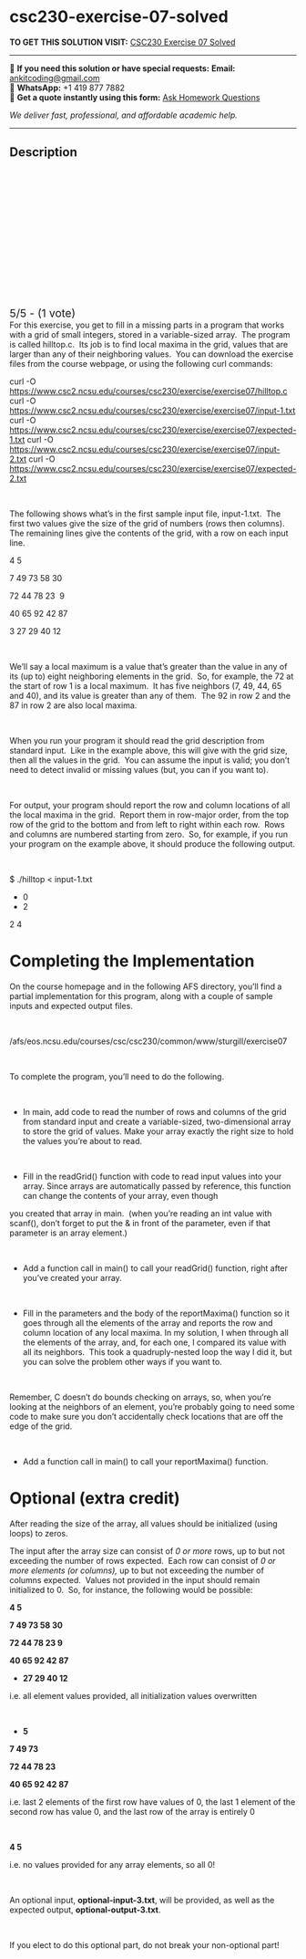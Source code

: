 # csc230-exercise-07-solved
**TO GET THIS SOLUTION VISIT:** [CSC230 Exercise 07 Solved](https://www.ankitcodinghub.com/product/csc230-exercise-07-solved/)


---

📩 **If you need this solution or have special requests:** **Email:** ankitcoding@gmail.com  
📱 **WhatsApp:** +1 419 877 7882  
📄 **Get a quote instantly using this form:** [Ask Homework Questions](https://www.ankitcodinghub.com/services/ask-homework-questions/)

*We deliver fast, professional, and affordable academic help.*

---

<h2>Description</h2>



<div class="kk-star-ratings kksr-auto kksr-align-center kksr-valign-top" data-payload="{&quot;align&quot;:&quot;center&quot;,&quot;id&quot;:&quot;62759&quot;,&quot;slug&quot;:&quot;default&quot;,&quot;valign&quot;:&quot;top&quot;,&quot;ignore&quot;:&quot;&quot;,&quot;reference&quot;:&quot;auto&quot;,&quot;class&quot;:&quot;&quot;,&quot;count&quot;:&quot;1&quot;,&quot;legendonly&quot;:&quot;&quot;,&quot;readonly&quot;:&quot;&quot;,&quot;score&quot;:&quot;5&quot;,&quot;starsonly&quot;:&quot;&quot;,&quot;best&quot;:&quot;5&quot;,&quot;gap&quot;:&quot;4&quot;,&quot;greet&quot;:&quot;Rate this product&quot;,&quot;legend&quot;:&quot;5\/5 - (1 vote)&quot;,&quot;size&quot;:&quot;24&quot;,&quot;title&quot;:&quot;CSC230 Exercise 07 Solved&quot;,&quot;width&quot;:&quot;138&quot;,&quot;_legend&quot;:&quot;{score}\/{best} - ({count} {votes})&quot;,&quot;font_factor&quot;:&quot;1.25&quot;}">

<div class="kksr-stars">

<div class="kksr-stars-inactive">
            <div class="kksr-star" data-star="1" style="padding-right: 4px">


<div class="kksr-icon" style="width: 24px; height: 24px;"></div>
        </div>
            <div class="kksr-star" data-star="2" style="padding-right: 4px">


<div class="kksr-icon" style="width: 24px; height: 24px;"></div>
        </div>
            <div class="kksr-star" data-star="3" style="padding-right: 4px">


<div class="kksr-icon" style="width: 24px; height: 24px;"></div>
        </div>
            <div class="kksr-star" data-star="4" style="padding-right: 4px">


<div class="kksr-icon" style="width: 24px; height: 24px;"></div>
        </div>
            <div class="kksr-star" data-star="5" style="padding-right: 4px">


<div class="kksr-icon" style="width: 24px; height: 24px;"></div>
        </div>
    </div>

<div class="kksr-stars-active" style="width: 138px;">
            <div class="kksr-star" style="padding-right: 4px">


<div class="kksr-icon" style="width: 24px; height: 24px;"></div>
        </div>
            <div class="kksr-star" style="padding-right: 4px">


<div class="kksr-icon" style="width: 24px; height: 24px;"></div>
        </div>
            <div class="kksr-star" style="padding-right: 4px">


<div class="kksr-icon" style="width: 24px; height: 24px;"></div>
        </div>
            <div class="kksr-star" style="padding-right: 4px">


<div class="kksr-icon" style="width: 24px; height: 24px;"></div>
        </div>
            <div class="kksr-star" style="padding-right: 4px">


<div class="kksr-icon" style="width: 24px; height: 24px;"></div>
        </div>
    </div>
</div>


<div class="kksr-legend" style="font-size: 19.2px;">
            5/5 - (1 vote)    </div>
    </div>
For this exercise, you get to fill in a missing parts in a program that works with a grid of small integers, stored in a variable-sized array.&nbsp; The program is called hilltop.c.&nbsp; Its job is to find local maxima in the grid, values that are larger than any of their neighboring values.&nbsp; You can download the exercise files from the course webpage, or using the following curl commands:

curl -O https://www.csc2.ncsu.edu/courses/csc230/exercise/exercise07/hilltop.c curl -O https://www.csc2.ncsu.edu/courses/csc230/exercise/exercise07/input-1.txt curl -O https://www.csc2.ncsu.edu/courses/csc230/exercise/exercise07/expected-1.txt curl -O https://www.csc2.ncsu.edu/courses/csc230/exercise/exercise07/input-2.txt curl -O https://www.csc2.ncsu.edu/courses/csc230/exercise/exercise07/expected-2.txt

&nbsp;

The following shows what’s in the first sample input file, input-1.txt.&nbsp; The first two values give the size of the grid of numbers (rows then columns).&nbsp; The remaining lines give the contents of the grid, with a row on each input line.

4 5

7 49 73 58 30

72 44 78 23&nbsp; 9

40 65 92 42 87

3 27 29 40 12

&nbsp;

We’ll say a local maximum is a value that’s greater than the value in any of its (up to) eight neighboring elements in the grid.&nbsp; So, for example, the 72 at the start of row 1 is a local maximum.&nbsp; It has five neighbors (7, 49, 44, 65 and 40), and its value is greater than any of them.&nbsp; The 92 in row 2 and the 87 in row 2 are also local maxima.

&nbsp;

When you run your program it should read the grid description from standard input.&nbsp; Like in the example above, this will give with the grid size, then all the values in the grid.&nbsp; You can assume the input is valid; you don’t need to detect invalid or missing values (but, you can if you want to).

&nbsp;

For output, your program should report the row and column locations of all the local maxima in the grid.&nbsp; Report them in row-major order, from the top row of the grid to the bottom and from left to right within each row.&nbsp; Rows and columns are numbered starting from zero.&nbsp; So, for example, if you run your program on the example above, it should produce the following output.

&nbsp;

$ ./hilltop &lt; input-1.txt

<ul>
<li>0</li>
<li>2</li>
</ul>
2 4

<h1>Completing the Implementation</h1>
On the course homepage and in the following AFS directory, you’ll find a partial implementation for this program, along with a couple of sample inputs and expected output files.

&nbsp;

/afs/eos.ncsu.edu/courses/csc/csc230/common/www/sturgill/exercise07

&nbsp;

To complete the program, you’ll need to do the following.

&nbsp;

<ul>
<li>In main, add code to read the number of rows and columns of the grid from standard input and create a variable-sized, two-dimensional array to store the grid of values. Make your array exactly the right size to hold the values you’re about to read.</li>
</ul>
&nbsp;

<ul>
<li>Fill in the readGrid() function with code to read input values into your array. Since arrays are automatically passed by reference, this function can change the contents of your array, even though</li>
</ul>
you created that array in main.&nbsp; (when you’re reading an int value with scanf(), don’t forget to put the &amp; in front of the parameter, even if that parameter is an array element.)

&nbsp;

<ul>
<li>Add a function call in main() to call your readGrid() function, right after you’ve created your array.</li>
</ul>
&nbsp;

<ul>
<li>Fill in the parameters and the body of the reportMaxima() function so it goes through all the elements of the array and reports the row and column location of any local maxima. In my solution, I when through all the elements of the array, and, for each one, I compared its value with all its neighbors.&nbsp; This took a quadruply-nested loop the way I did it, but you can solve the problem other ways if you want to.</li>
</ul>
&nbsp;

Remember, C doesn’t do bounds checking on arrays, so, when you’re looking at the neighbors of an element, you’re probably going to need some code to make sure you don’t accidentally check locations that are off the edge of the grid.

&nbsp;

<ul>
<li>Add a function call in main() to call your reportMaxima() function.</li>
</ul>
<h1>Optional (extra credit)</h1>
After reading the size of the array, all values should be initialized (using loops) to zeros.

The input after the array size can consist of <em>0 or more</em> rows, up to but not exceeding the number of rows expected.&nbsp; Each row can consist of <em>0 or more elements (or columns),</em> up to but not exceeding the number of columns expected.&nbsp; Values not provided in the input should remain initialized to 0.&nbsp; So, for instance, the following would be possible:

<strong>4 5 </strong>

<strong>7 49 73 58 30 </strong>

<strong>72 44 78 23 9 </strong>

<strong>40 65 92 42 87 </strong>

<ul>
<li><strong>27 29 40 12 </strong></li>
</ul>
i.e. all element values provided, all initialization values overwritten

&nbsp;

<ul>
<li><strong>5 </strong></li>
</ul>
<strong>7 49 73 </strong>

<strong>72 44 78 23&nbsp; </strong>

<strong>40 65 92 42 87 </strong>

i.e. last 2 elements of the first row have values of 0, the last 1 element of the second row has value 0, and the last row of the array is entirely 0

&nbsp;

<strong>4 5 </strong>

i.e. no values provided for any array elements, so all 0!

&nbsp;

An optional input, <strong>optional-input-3.txt</strong>, will be provided, as well as the expected output, <strong>optional-output-3.txt</strong>.

&nbsp;

If you elect to do this optional part, do not break your non-optional part!

&nbsp;

